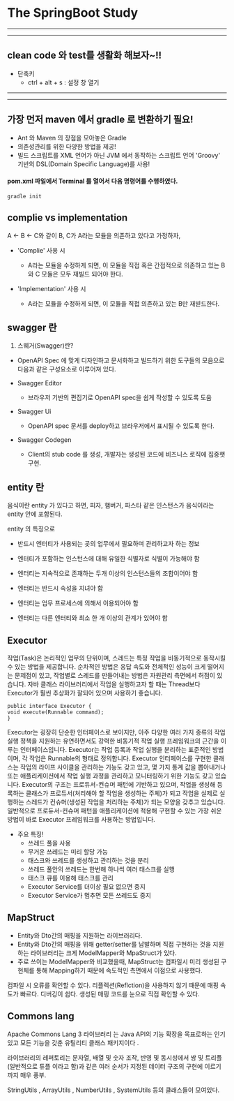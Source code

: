 # The SpringBoot Study
---
---
## clean code 와 test를 생활화 해보자~!!
- 단축키
    - ctrl + alt + s : 설정 창 열기 
---
---
## 가장 먼저 maven 에서 gradle 로 변환하기 필요!
- Ant 와 Maven 의 장점을 모아놓은 Gradle
- 의존성관리를 위한 다양한 방법을 제공!
- 빌드 스크립트를 XML 언어가 아닌 JVM 에서 동작하는 스크립트 언어 'Groovy' 기반의 DSL(Domain Specific Language)를 사용!


#### pom.xml 파일에서 Terminal 를 열어서 다음 명령어를 수행하였다.
```
gradle init
```


## complie vs implementation
A <- B <- C와 같이 B, C가 A라는 모듈을 의존하고 있다고 가정하자,

- 'Complie' 사용 시
  - A라는 모듈을 수정하게 되면, 이 모듈을 직접 혹은 간접적으로 의존하고 있는 B와 C 모듈은 모두 재빌드 되어야 한다.
    
- 'Implementation' 사용 시
  - A라는 모듈을 수정하게 되면, 이 모듈을 직접 의존하고 있는 B만 재빋드한다.
  


## swagger 란
1. 스웨거(Swagger)란?

- OpenAPI Spec 에 맞게 디자인하고 문서화하고 빌드하기 위한 도구들의 모음으로 다음과 같은 구성요소로 이루어져 있다.

- Swagger Editor
  - 브라우저 기반의 편집기로 OpenAPI spec을 쉽게 작성할 수 있도록 도움
- Swagger Ui
  - OpenAPI spec 문서를 deploy하고 브라우저에서 표시될 수 있도록 한다. 
- Swagger Codegen
  - Client의 stub code 를 생성, 개발자는 생성된 코드에 비즈니스 로직에 집중햇 구현.
  

## entity 란

음식이란 entity 가 있다고 하면, 피자, 햄버거, 파스타 같은 인스턴스가 음식이라는 entity 안에 포함된다.

entity 의 특징으로

- 반드시 엔터티가 사용되는 곳의 업무에서 필요하며 관리하고자 하는 정보

- 엔터티가 포함하는 인스턴스에 대해 유일한 식별자로 식별이 가능해야 함

- 엔터티는 지속적으로 존재하는 두개 이상의 인스턴스들의 조합이어야 함

- 엔터티는 반드시 속성을 지녀야 함

- 엔터티는 업무 프로세스에 의해서 이용되어야 함

- 엔터티는 다른 엔터티와 최소 한 개 이상의 관계가 있어야 함


## Executor

작업(Task)은 논리적인 업무의 단위이며, 스레드는 특정 작업을 비동기적으로 동작시킬 수 있는 방법을 제공합니다. 순차적인 방법은 응답 속도와 전체적인 성능이 크게 떨어지는 문제점이 있고, 작업별로 스레드를 만들어내는 방법은 자원관리 측면에서 허점이 있습니다.
자바 클래스 라이브러리에서 작업을 실행하고자 할 때는 Thread보다 Executor가 훨씬 추상화가 잘되어 있으며 사용하기 좋습니다.

```
public interface Executor {
void execute(Runnable command);
}
```

Executor는 굉장히 단순한 인터페이스로 보이지만, 아주 다양한 여러 가지 종류의 작업 실행 정책을 지원하는 유연하면서도 강력한 비동기적 작업 실행 프레임워크의 근간을 이루는 인터페이스입니다. Executor는 작업 등록과 작업 실행을 분리하는 표준적인 방법이며, 각 작업은 Runnable의 형태로 정의합니다. Executor 인터페이스를 구현한 클래스는 작업의 라이프 사이클을 관리하는 기능도 갖고 있고, 몇 가지 통계 값을 뽑아내거나 또는 애플리케이션에서 작업 실행 과정을 관리하고 모니터링하기 위한 기능도 갖고 있습니다.
Executor의 구조는 프로듀서-컨슈머 패턴에 기반하고 있으며, 작업을 생성해 등록하는 클래스가 프로듀서(처리해야 할 작업을 생성하는 주체)가 되고 작업을 실제로 실행하는 스레드가 컨슈머(생성된 작업을 처리하는 주체)가 되는 모양을 갖추고 있습니다. 일반적으로 프로듀서-컨슈머 패턴을 애플리케이션에 적용해 구현할 수 있는 가장 쉬운 방법이 바로 Executor 프레임워크를 사용하는 방법입니다.

- 주요 특징!
  - 쓰레드 풀을 사용
  - 무거운 쓰레드는 미리 할당 가능
  - 태스크와 쓰레드를 생성하고 관리하는 것을 분리
  - 쓰레드 풀안의 쓰레드는 한번해 하나씩 여러 태스크를 실행
  - 태스크 큐를 이용해 태스크를 관리
  - Executor Service를 더이상 필요 없으면 중지
  - Executor Service가 멈추면 모든 쓰레드도 중지
  

## MapStruct

- Entity와 Dto간의 매핑을 지원하는 라이브러리다.
- Entity와 Dto간의 매핑을 위해 getter/setter를 남발하며 직접 구현하는 것을 지원하는 라이브러리는 크게 ModelMapper와 MpaStruct가 있다.
- 주로 쓰이는 ModelMapper와 비교했을때, MapStruct는 컴파일시 미리 생성된 구현체를 통해 Mapping하기 때문에 속도적인 측면에서 이점으로 사용했다.

컴파일 시 오류를 확인할 수 있다.
리플렉션(Reflction)을 사용하지 않기 때문에 매핑 속도가 빠르다.
디버깅이 쉽다.
생성된 매핑 코드를 눈으로 직접 확인할 수 있다.

## Commons lang

Apache Commons Lang 3 라이브러리 는 Java API의 기능 확장을 목표로하는 인기 있고 모든 기능을 갖춘 유틸리티 클래스 패키지이다 .

라이브러리의 레퍼토리는 문자열, 배열 및 숫자 조작, 반영 및 동시성에서 쌍 및 트리플 (일반적으로 튜플 이라고 함)과 같은 여러 순서가 지정된 데이터 구조의 구현에 이르기까지 매우 풍부.

StringUtils , ArrayUtils , NumberUtils , SystemUtils 등의 클래스들이 모여있다.
